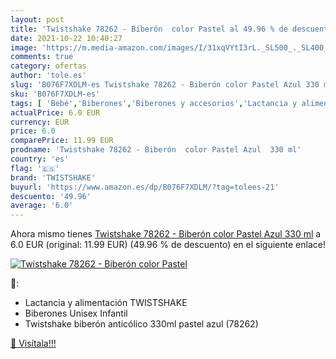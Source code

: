 ```yaml
---
layout: post
title: 'Twistshake 78262 - Biberón  color Pastel al 49.96 % de descuento'
date: 2021-10-22 10:40:27
image: 'https://m.media-amazon.com/images/I/31xqVYtI3rL._SL500_._SL400_.jpg'
comments: true
category: ofertas
author: 'tole.es'
slug: 'B076F7XDLM-es Twistshake 78262 - Biberón color Pastel Azul 330 ml'
sku: 'B076F7XDLM-es'
tags: [ 'Bebé','Biberones','Biberones y accesorios','Lactancia y alimentación','biberón','twistshake', ]
actualPrice: 6.0 EUR
currency: EUR
price: 6.0
comparePrice: 11.99 EUR
prodname: 'Twistshake 78262 - Biberón  color Pastel Azul  330 ml'
country: 'es'
flag: '🇪🇸'
brand: 'TWISTSHAKE'
buyurl: 'https://www.amazon.es/dp/B076F7XDLM/?tag=tolees-21'
descuento: '49.96'
average: '6.0'
---
```


Ahora mismo tienes [Twistshake 78262 - Biberón  color Pastel Azul  330 ml](https://www.amazon.es/dp/B076F7XDLM/?tag=tolees-21) a 6.0 EUR (original: 11.99 EUR) (49.96 %  de descuento) en el siguiente enlace!

[![Twistshake 78262 - Biberón  color Pastel](https://m.media-amazon.com/images/I/31xqVYtI3rL._SL500_._SL400_.jpg)](https://www.amazon.es/dp/B076F7XDLM/?tag=tolees-21)

🔎:

- Lactancia y alimentación TWISTSHAKE
- Biberones Unisex Infantil
- Twistshake biberón anticólico 330ml pastel azul (78262)

[🛒 Visítala!!!](https://www.amazon.es/dp/B076F7XDLM/?tag=tolees-21)
